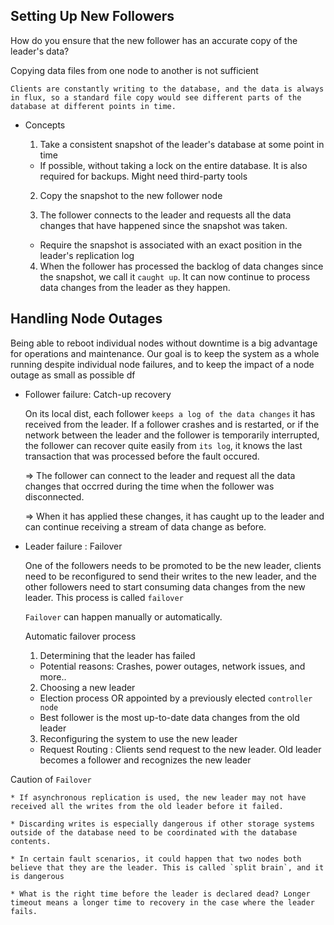 ## Setting Up New Followers
How do you ensure that the new follower has an accurate copy of the leader's data?

Copying data files from one node to another is not sufficient
```
Clients are constantly writing to the database, and the data is always in flux, so a standard file copy would see different parts of the database at different points in time.
```

* Concepts
  
  1. Take a consistent snapshot of the leader's database at some point in time 
  
  - If possible, without taking a lock on the entire database. It is also required for backups. Might need third-party tools

  2. Copy the snapshot to the new follower node

  3. The follower connects to the leader and requests all the data changes that have happened since the snapshot was taken.

  - Require the snapshot is associated with an exact position in the leader's replication log

  4. When the follower has processed the backlog of data changes since the snapshot, we call it `caught up`. It can now continue to process data changes from the leader as they happen.

## Handling Node Outages

Being able to reboot individual nodes without downtime is a big advantage for operations and maintenance. Our goal is to keep the system as a whole running despite individual node failures, and to keep the impact of a node outage as small as possible
df
  * Follower failure: Catch-up recovery

    On its local dist, each follower `keeps a log of the data changes` it has received from the leader. If a follower crashes and is restarted, or if the network between the leader and the follower is temporarily interrupted, the follower can recover quite easily from `its log`, it knows the last transaction that was processed before the fault occured.
  
    => The follower can connect to the leader and request all the data changes that occrred during the time when the follower was disconnected.
    
    => When it has applied these changes, it has caught up to the leader and can continue receiving a stream of data change as before.

  * Leader failure : Failover
    
    One of the followers needs to be promoted to be the new leader, clients need to be reconfigured to send their writes to the new leader, and the other followers need to start consuming data changes from the new leader. This process is called `failover`

    `Failover` can happen manually or automatically.

    Automatic failover process
    
    1. Determining that the leader has failed

      * Potential reasons: Crashes, power outages, network issues, and more..

    2. Choosing a new leader
      
      * Election process OR appointed by a previously elected `controller node`
      * Best follower is the most up-to-date data changes from the old leader

    3. Reconfiguring the system to use the new leader

      * Request Routing : Clients send request to the new leader. Old leader becomes a follower and recognizes the new leader    
  
  Caution of `Failover`
    
    * If asynchronous replication is used, the new leader may not have received all the writes from the old leader before it failed.
    
    * Discarding writes is especially dangerous if other storage systems outside of the database need to be coordinated with the database contents.
    
    * In certain fault scenarios, it could happen that two nodes both believe that they are the leader. This is called `split brain`, and it is dangerous

    * What is the right time before the leader is declared dead? Longer timeout means a longer time to recovery in the case where the leader fails.
